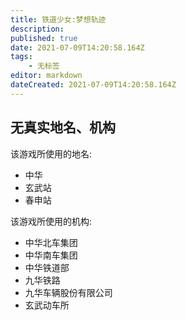 ```yaml
---
title: 铁道少女:梦想轨迹
description: 
published: true
date: 2021-07-09T14:20:58.164Z
tags:
    - 无标签
editor: markdown
dateCreated: 2021-07-09T14:20:58.164Z
---
```


## 无真实地名、机构

该游戏所使用的地名:

+ 中华
+ 玄武站
+ 春申站

该游戏所使用的机构:

+ 中华北车集团
+ 中华南车集团
+ 中华铁道部
+ 九华铁路
+ 九华车辆股份有限公司
+ 玄武动车所
